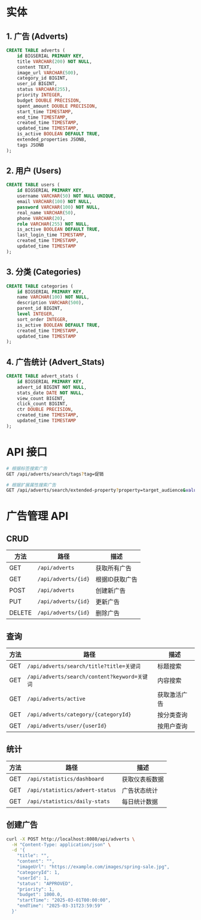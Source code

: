 # 实体

## 1. 广告 (Adverts)
```sql
CREATE TABLE adverts (
    id BIGSERIAL PRIMARY KEY,
    title VARCHAR(200) NOT NULL,
    content TEXT,
    image_url VARCHAR(500),
    category_id BIGINT,
    user_id BIGINT,
    status VARCHAR(255),
    priority INTEGER,
    budget DOUBLE PRECISION,
    spent_amount DOUBLE PRECISION,
    start_time TIMESTAMP,
    end_time TIMESTAMP,
    created_time TIMESTAMP,
    updated_time TIMESTAMP,
    is_active BOOLEAN DEFAULT TRUE,
    extended_properties JSONB,  
    tags JSONB                   
);
```

## 2. 用户 (Users)
```sql
CREATE TABLE users (
    id BIGSERIAL PRIMARY KEY,
    username VARCHAR(50) NOT NULL UNIQUE,
    email VARCHAR(100) NOT NULL,
    password VARCHAR(100) NOT NULL,
    real_name VARCHAR(50),
    phone VARCHAR(20),
    role VARCHAR(255) NOT NULL,
    is_active BOOLEAN DEFAULT TRUE,
    last_login_time TIMESTAMP,
    created_time TIMESTAMP,
    updated_time TIMESTAMP
);
```

## 3. 分类 (Categories)
```sql
CREATE TABLE categories (
    id BIGSERIAL PRIMARY KEY,
    name VARCHAR(100) NOT NULL,
    description VARCHAR(500),
    parent_id BIGINT,
    level INTEGER,
    sort_order INTEGER,
    is_active BOOLEAN DEFAULT TRUE,
    created_time TIMESTAMP,
    updated_time TIMESTAMP
);
```

## 4. 广告统计 (Advert_Stats)
```sql
CREATE TABLE advert_stats (
    id BIGSERIAL PRIMARY KEY,
    advert_id BIGINT NOT NULL,
    stats_date DATE NOT NULL,
    view_count BIGINT,
    click_count BIGINT,
    ctr DOUBLE PRECISION,
    created_time TIMESTAMP,
    updated_time TIMESTAMP
);
```

# API 接口

```bash
# 根据标签搜索广告
GET /api/adverts/search/tags?tag=促销

# 根据扩展属性搜索广告
GET /api/adverts/search/extended-property?property=target_audience&value=young_adults
```

# 广告管理 API

## CRUD
| 方法 | 路径 | 描述 |
|------|------|------|
| GET | `/api/adverts` | 获取所有广告 |
| GET | `/api/adverts/{id}` | 根据ID获取广告 |
| POST | `/api/adverts` | 创建新广告 |
| PUT | `/api/adverts/{id}` | 更新广告 |
| DELETE | `/api/adverts/{id}` | 删除广告 |

## 查询
| 方法 | 路径 | 描述 |
|------|------|------|
| GET | `/api/adverts/search/title?title=关键词` | 标题搜索 |
| GET | `/api/adverts/search/content?keyword=关键词` | 内容搜索 |
| GET | `/api/adverts/active` | 获取激活广告 |
| GET | `/api/adverts/category/{categoryId}` | 按分类查询 |
| GET | `/api/adverts/user/{userId}` | 按用户查询 |

## 统计

| 方法 | 路径 | 描述 |
|------|------|------|
| GET | `/api/statistics/dashboard` | 获取仪表板数据 |
| GET | `/api/statistics/advert-status` | 广告状态统计 |
| GET | `/api/statistics/daily-stats` | 每日统计数据 |


## 创建广告
```bash
curl -X POST http://localhost:8080/api/adverts \
  -H "Content-Type: application/json" \
  -d '{
    "title": "",
    "content": "",
    "imageUrl": "https://example.com/images/spring-sale.jpg",
    "categoryId": 1,
    "userId": 1,
    "status": "APPROVED",
    "priority": 1,
    "budget": 1000.0,
    "startTime": "2025-03-01T00:00:00",
    "endTime": "2025-03-31T23:59:59"
  }'
```
